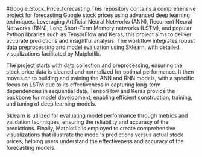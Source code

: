 #Google_Stock_Price_forecasting
This repository contains a comprehensive project for forecasting Google stock prices using advanced deep learning techniques. Leveraging Artificial Neural Networks (ANN), Recurrent Neural Networks (RNN), Long Short-Term Memory networks (LSTM), and popular Python libraries such as TensorFlow and Keras, this project aims to deliver accurate predictions and insightful analysis. The workflow integrates robust data preprocessing and model evaluation using Sklearn, with detailed visualizations facilitated by Matplotlib.

The project starts with data collection and preprocessing, ensuring the stock price data is cleaned and normalized for optimal performance. It then moves on to building and training the ANN and RNN models, with a specific focus on LSTM due to its effectiveness in capturing long-term dependencies in sequential data. TensorFlow and Keras provide the backbone for model development, enabling efficient construction, training, and tuning of deep learning models.

Sklearn is utilized for evaluating model performance through metrics and validation techniques, ensuring the reliability and accuracy of the predictions. Finally, Matplotlib is employed to create comprehensive visualizations that illustrate the model's predictions versus actual stock prices, helping users understand the effectiveness and accuracy of the forecasting models.
